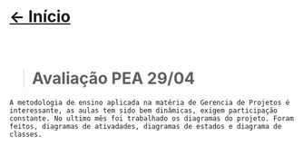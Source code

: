 # [<- Início]($root$/../../README.md)
<br>

> # Avaliação PEA 29/04

    A metodologia de ensino aplicada na matéria de Gerencia de Projetos é interessante, as aulas tem sido bem dinâmicas, exigem participação constante. No ultimo mês foi trabalhado os diagramas do projeto. Foram feitos, diagramas de ativadades, diagramas de estados e diagrama de classes.
